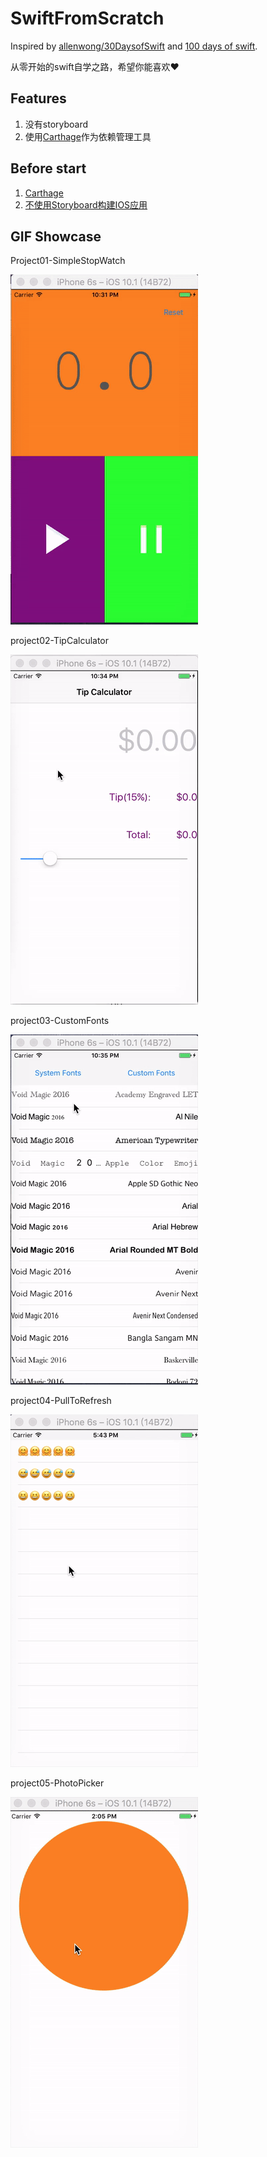 # SwiftFromScratch
Inspired by [allenwong/30DaysofSwift](https://github.com/allenwong/30DaysofSwift) and [100 days of swift](http://samvlu.com/).

从零开始的swift自学之路，希望你能喜欢❤️


## Features
1. 没有storyboard
2. 使用[Carthage](https://github.com/Carthage/Carthage)作为依赖管理工具


## Before start
1. [Carthage](https://github.com/Carthage/Carthage)
2. [不使用Storyboard构建IOS应用](https://voidmagic.github.io/2016/11/09/IOS-without-storyboard/)

## GIF Showcase
Project01-SimpleStopWatch

![](https://github.com/voidmagic/SwiftFromScratch/blob/master/Project01-SimpleStopWatch/showcase.gif) 

project02-TipCalculator

![](https://github.com/voidmagic/SwiftFromScratch/blob/master/Project02-TipCalculator/showcase.gif)

project03-CustomFonts

![](https://github.com/voidmagic/SwiftFromScratch/blob/master/Project03-CustomFonts/showcase.gif)


project04-PullToRefresh

![](https://github.com/voidmagic/SwiftFromScratch/blob/master/Project04-PullToRefresh/showcase.gif)

project05-PhotoPicker

![](https://github.com/voidmagic/SwiftFromScratch/blob/master/Project05-PhotoPicker/showcase.gif)

